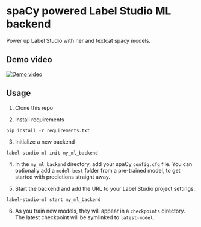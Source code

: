 # spaCy powered Label Studio ML backend

Power up Label Studio with ner and textcat spacy models.

## Demo video

[![Demo video](https://img.youtube.com/vi/F19NT-21uT4/0.jpg)](https://youtu.be/F19NT-21uT4)

## Usage

1. Clone this repo

2. Install requirements

```
pip install -r requirements.txt
```

3. Initialize a new backend

```
label-studio-ml init my_ml_backend
```

4. In the `my_ml_backend` directory, add your spaCy `config.cfg` file. You can optionally add a `model-best` folder from a pre-trained model, to get started with predictions straight away.

5. Start the backend and add the URL to your Label Studio project settings.

```
label-studio-ml start my_ml_backend
```

6. As you train new models, they will appear in a `checkpoints` directory. The latest checkpoint will be symlinked to `latest-model`.

